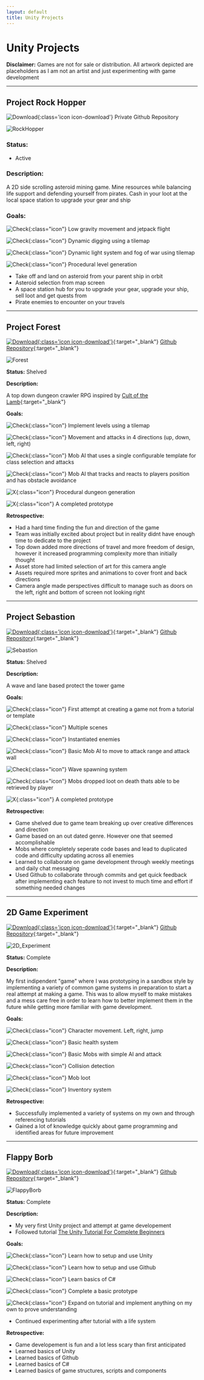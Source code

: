 ```yaml
---
layout: default
title: Unity Projects
---
```


# Unity Projects

<div class="callout">
  <strong>Disclaimer:</strong> Games are not for sale or distribution. All artwork depicted are placeholders as I am not an artist and just experimenting with game development   
</div>

---

## Project Rock Hopper
![Download](assets/images/icons/download.png){:class='icon icon-download'}
Private Github Repository

![RockHopper](assets/images/screenshots/project_rock_hopper.png)

### Status: 
- Active


### Description:

A 2D side scrolling asteroid mining game. Mine resources while balancing life support and defending yourself from pirates. Cash in your loot at the local space station to upgrade your gear and ship


### Goals:

![Check](assets/images/icons/check.png){:class="icon"} Low gravity movement and jetpack flight

![Check](assets/images/icons/check.png){:class="icon"} Dynamic digging using a tilemap

![Check](assets/images/icons/check.png){:class="icon"} Dynamic light system and fog of war using tilemap

![Check](assets/images/icons/check.png){:class="icon"} Procedural level generation

- Take off and land on asteroid from your parent ship in orbit
- Asteroid selection from map screen
- A space station hub for you to upgrade your gear, upgrade your ship, sell loot and get quests from
- Pirate enemies to encounter on your travels

---

## Project Forest
[![Download](assets/images/icons/download.png){:class='icon icon-download'}](https://github.com/Fenris42/Project_Forest){:target="_blank"}
[Github Repository](https://github.com/Fenris42/Project_Forest){:target="_blank"}

![Forest](assets/images/screenshots/project_forest.png)

**Status:** Shelved  


**Description:**

A top down dungeon crawler RPG inspired by [Cult of the Lamb](https://store.steampowered.com/app/1313140/Cult_of_the_Lamb/){:target="_blank"}


**Goals:**

![Check](assets/images/icons/check.png){:class="icon"} Implement levels using a tilemap

![Check](assets/images/icons/check.png){:class="icon"} Movement and attacks in 4 directions (up, down, left, right)

![Check](assets/images/icons/check.png){:class="icon"} Mob AI that uses a single configurable template for class selection and attacks

![Check](assets/images/icons/check.png){:class="icon"} Mob AI that tracks and reacts to players position and has obstacle avoidance

![X](assets/images/icons/x.png){:class="icon"} Procedural dungeon generation

![X](assets/images/icons/x.png){:class="icon"} A completed prototype


**Retrospective:**

- Had a hard time finding the fun and direction of the game
- Team was initially excited about project but in reality didnt have enough time to dedicate to the project
- Top down added more directions of travel and more freedom of design, however it increased programming complexity more than initially thought
- Asset store had limited selection of art for this camera angle
- Assets required more sprites and animations to cover front and back directions
- Camera angle made perspectives difficult to manage such as doors on the left, right and bottom of screen not looking right

---

## Project Sebastion
[![Download](assets/images/icons/download.png){:class='icon icon-download'}](https://github.com/Fenris42/Project_Sebastion){:target="_blank"}
[Github Repository](https://github.com/Fenris42/Project_Sebastion){:target="_blank"}

![Sebastion](assets/images/screenshots/project_sebastion.png)

**Status:** Shelved  


**Description:**

A wave and lane based protect the tower game


**Goals:**

![Check](assets/images/icons/check.png){:class="icon"} First attempt at creating a game not from a tutorial or template

![Check](assets/images/icons/check.png){:class="icon"} Multiple scenes

![Check](assets/images/icons/check.png){:class="icon"} Instantiated enemies

![Check](assets/images/icons/check.png){:class="icon"} Basic Mob AI to move to attack range and attack wall

![Check](assets/images/icons/check.png){:class="icon"} Wave spawning system

![Check](assets/images/icons/check.png){:class="icon"} Mobs dropped loot on death thats able to be retrieved by player

![X](assets/images/icons/x.png){:class="icon"} A completed prototype


**Retrospective:**

- Game shelved due to game team breaking up over creative differences and direction
- Game based on an out dated genre. However one that seemed accomplishable
- Mobs where completely seperate code bases and lead to duplicated code and difficulty updating across all enemies
- Learned to collaborate on game development through weekly meetings and daily chat messaging
- Used Github to collaborate through commits and get quick feedback after implementing each feature to not invest to much time and effort if something needed changes

---

## 2D Game Experiment
[![Download](assets/images/icons/download.png){:class='icon icon-download'}](https://github.com/Fenris42/2D_Platformer_Experiment){:target="_blank"}
[Github Repository](https://github.com/Fenris42/2D_Platformer_Experiment){:target="_blank"}

![2D_Experiment](assets/images/screenshots/2d_experiment.png)

**Status:** Complete  


**Description:**

My first indipendent "game" where I was prototyping in a sandbox style by implementing a variety of common game systems in preparation to start a real attempt at making a game. This was to allow myself to make mistakes and a mess care free in order to learn how to better implement them in the future while getting more familiar with game development.


**Goals:**

![Check](assets/images/icons/check.png){:class="icon"} Character movement. Left, right, jump

![Check](assets/images/icons/check.png){:class="icon"} Basic health system

![Check](assets/images/icons/check.png){:class="icon"} Basic Mobs with simple AI and attack

![Check](assets/images/icons/check.png){:class="icon"} Collision detection

![Check](assets/images/icons/check.png){:class="icon"} Mob loot

![Check](assets/images/icons/check.png){:class="icon"} Inventory system


**Retrospective:**

- Successfully implemented a variety of systems on my own and through referencing tutorials
- Gained a lot of knowledge quickly about game programming and identified areas for future improvement

---

## Flappy Borb
[![Download](assets/images/icons/download.png){:class='icon icon-download'}](https://github.com/Fenris42/Flappy_Borb){:target="_blank"}
[Github Repository](https://github.com/Fenris42/Flappy_Borb){:target="_blank"}

![FlappyBorb](assets/images/screenshots/flappy_borb.png)

**Status:** Complete  


**Description:**

- My very first Unity project and attempt at game developement
- Followed tutorial [The Unity Tutorial For Complete Beginners](https://youtu.be/XtQMytORBmM?si=leTh6QheRjBX62GI)


**Goals:**

![Check](assets/images/icons/check.png){:class="icon"} Learn how to setup and use Unity

![Check](assets/images/icons/check.png){:class="icon"} Learn how to setup and use Github

![Check](assets/images/icons/check.png){:class="icon"} Learn basics of C#

![Check](assets/images/icons/check.png){:class="icon"} Complete a basic prototype

![Check](assets/images/icons/check.png){:class="icon"} Expand on tutorial and implement anything on my own to prove understanding

- Continued experimenting after tutorial with a life system


**Retrospective:**

- Game developement is fun and a lot less scary than first anticipated
- Learned basics of Unity
- Learned basics of Github
- Learned basics of C#
- Learned basics of game structures, scripts and components
